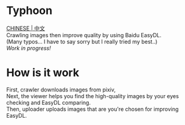 # Typhoon
[CHINESE | 中文](https://github.com/iceBear67/Typhoon/blob/master/README_ZH.md)  
Crawling images then improve quality by using Baidu EasyDL.  
(Many typos... I have to say sorry but I really tried my best..)  
*Work in progress!*

# How is it work
First, crawler downloads images from pixiv,  
Next, the viewer helps you find the high-quality images by your eyes checking and EasyDL comparing.  
Then, uploader uploads images that are you're chosen for improving EasyDL.